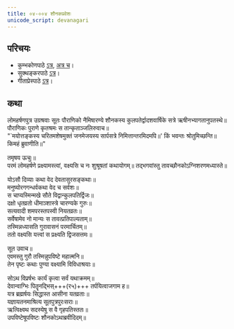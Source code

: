 ```yaml
---  
title: ०४-००४ शौनकप्रवेशः
unicode_script: devanagari
---  
```


## परिचयः
- कुम्भकोणपाठे [ऽत्र](https://archive.org/details/mahAbhArata-kumbhakoNam/page/n369), [अत्र च](https://sanskritdocuments.org/mirrors/mahabharata/mbhK/mahabharata-k-01-sa.html)।
- सुक्थङ्करपाठे [ऽत्र](http://bombay.indology.info/mahabharata/text/UD/MBh01.txt)।
- गीताप्रेस्पाठे [ऽत्र](https://archive.org/stream/mahabharata01ramauoft#page/564/mode/2up)।

## कथा
लोमहर्षणपुत्र उग्रश्रवाः सूतः पौराणिको नैमिषारण्ये शौनकस्य कुलपतेर्द्वादशवार्षिके सत्रे ऋषीनभ्यागतानुपतस्थे॥  
पौराणिकः पुराणे कृतश्रमः स तान्कृताञ्जलिरुवाच॥  
"`मयोत्तङ्कस्य चरितमशेषमुक्तं जनमेजयस्य सार्पसत्रे निमित्तान्तरमिदमपि॥' किं भवन्तः श्रोतुमिच्छन्ति॥  
किमहं ब्रुवाणीति॥"

तमृषय ऊचुः॥  
परमं लोमहर्षणे प्रक्ष्यामस्त्वां, वक्ष्यसि च नः शुश्रूषतां कथायोगम्॥ तद्भगवांस्तु तावच्छौनकोऽग्निशरणमध्यास्ते॥  

योऽसौ दिव्याः कथा वेद देवतासुरसङ्कथाः॥  
मनुष्योरगगन्धर्वकथा वेद च सर्वशः॥  
स चाप्यस्मिन्मखे सौते विद्वान्कुलपतिर्द्विजः॥  
दक्षो धृतव्रतो धीमाञ्शास्त्रे चारण्यके गुरुः॥  
सत्यवादी शमपरस्तपस्वी नियतव्रतः॥  
सर्वेषामेव नो मान्यः स तावत्प्रतिपाल्यताम्॥  
तस्मिन्नध्यासति गुरावासनं परमार्चितम्॥  
ततो वक्ष्यसि यत्त्वां स प्रक्ष्यति द्विजसत्तमः॥  

 सूत उवाच॥  
एवमस्तु गुरौ तस्मिन्नुपविष्टे महात्मनि॥  
तेन पृष्टः कथाः पुण्या वक्ष्यामि विविधाश्रयाः॥  

सोऽथ विप्रर्षभः कार्यं कृत्वा सर्वं यथाक्रमम्॥  
देवान्वाग्भिः पितॄनद्भिस्+++(र५)+++ तर्पयित्वाजगाम ह॥  
यत्र ब्रह्मर्षयः सिद्धास्त आसीना यतव्रताः॥  
यज्ञायतनमाश्रित्य सूतपुत्रपुरःसराः॥  
ऋत्विक्ष्वथ सदस्येषु स वै गृहपतिस्ततः॥  
उपविष्टेषूपविष्टः शौनकोऽथाब्रवीदिदम्॥  
